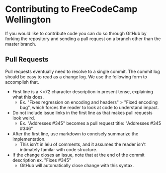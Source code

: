 # Contributing to FreeCodeCamp Wellington

If you would like to contribute code you can do so through GitHub by forking the repository and sending a pull request on a branch other than the master branch.

## Pull Requests

Pull requests eventually need to resolve to a single commit. The commit log should be easy to read as a change log. We use the following form to accomplish that.
* First line is a <=72 character description in present tense, explaining what this does.
  * Ex. "Fixes regression on encoding and headers" > "Fixed encoding bug", which forces the reader to look at code to understand impact.
* Do not include issue links in the first line as that makes pull requests look weird.
  * Ex. "Addresses #345" becomes a pull request title: "Addresses #345 #346"
* After the first line, use markdown to concisely summarize the implementation.
  * This isn't in leiu of comments, and it assumes the reader isn't intimately familar with code structure.
* If the change closes an issue, note that at the end of the commit description ex. "Fixes #345"
  * GitHub will automatically close change with this syntax.


